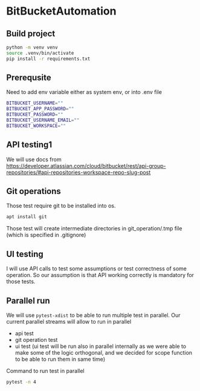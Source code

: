 # BitBucketAutomation


## Build project

```bash
python -m venv venv
source .venv/bin/activate
pip install -r requirements.txt
```


## Prerequsite

Need to add env variable either as system env, or into .env file

```bash
BITBUCKET_USERNAME=""
BITBUCKET_APP_PASSWORD=""
BITBUCKET_PASSWORD=""
BITBUCKET_USERNAME_EMAIL=""
BITBUCKET_WORKSPACE=""
```



## API testing1

We will use docs from 
https://developer.atlassian.com/cloud/bitbucket/rest/api-group-repositories/#api-repositories-workspace-repo-slug-post


## Git operations

Those test require git to be installed into os.

```bash
apt install git
```

Those test will create intermediate directories in git_operation/.tmp file (which is specified in .gitignore)


## UI testing

I will use API calls to test some assumptions or test correctness of some operation.
So our assumption is that API working correctly is mandatory for those tests.


## Parallel run
We will use `pytest-xdist` to be able to run multiple test in parallel.
Our current parallel streams will allow to run in parallel 
- api test
- git operation test
- ui test (ui test will be run also in parallel internally as we were able to make some of the logic orthogonal, and we decided for scope function to be able to run them in same time)

Command to run test in parallel
```bash
pytest -n 4
```

